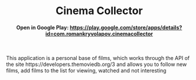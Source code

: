 <div align="center"><h1>Cinema Collector</h1></div>

<div align="center"><h4>Open in Google Play: <a href="https://play.google.com/store/apps/details?id=com.romankryvolapov.cinemacollector" target="_blank">https://play.google.com/store/apps/details?id=com.romankryvolapov.cinemacollector</a></h4></div>
<br>
<div align="center">

</div>

<p>This application is a personal base of films, which works through the API of the site https://developers.themoviedb.org/3 and allows you to follow new films, add films to the list for viewing, watched and not interesting</p>
